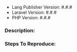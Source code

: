 - Lang Publisher Version: #.#.#
- Laravel Version: #.#.#
- PHP Version: #.#.#


### Description:


### Steps To Reproduce:
